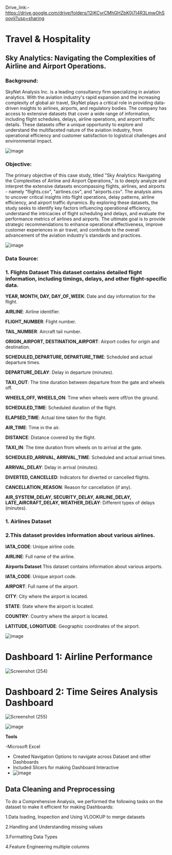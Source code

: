 Drive_link:-https://drive.google.com/drive/folders/12jKCyrCMhGHZbK0j7I4R3LmwOhSoovji?usp=sharing

<h1>Travel & Hospitality</h1>
<h2> Sky Analytics: Navigating the Complexities of Airline and Airport Operations.</h2>

### Background:

SkyNet Analysis Inc. is a leading consultancy firm specializing in aviation analytics. With the aviation industry's rapid expansion and the increasing complexity of global air travel, SkyNet plays a critical role in providing data-driven insights to airlines, airports, and regulatory bodies. The company has access to extensive datasets that cover a wide range of information, including flight schedules, delays, airline operations, and airport traffic details. These datasets offer a unique opportunity to explore and understand the multifaceted nature of the aviation industry, from operational efficiency and customer satisfaction to logistical challenges and environmental impact.

![image](https://github.com/user-attachments/assets/ea5611a8-747a-490f-bd80-a66caa44dd96)

### Objective:

The primary objective of this case study, titled "Sky Analytics: Navigating the Complexities of Airline and Airport Operations," is to deeply analyze and interpret the extensive datasets encompassing flights, airlines, and airports - namely "flights.csv", "airlines.csv", and "airports.csv". The analysis aims to uncover critical insights into flight operations, delay patterns, airline efficiency, and airport traffic dynamics. By exploring these datasets, the study seeks to identify key factors influencing operational efficiency, understand the intricacies of flight scheduling and delays, and evaluate the performance metrics of airlines and airports. The ultimate goal is to provide strategic recommendations to enhance operational effectiveness, improve customer experiences in air travel, and contribute to the overall advancement of the aviation industry's standards and practices.

![image](https://github.com/user-attachments/assets/9d4cc844-3772-4856-8d79-4a0389c0c568)

### Data Source:

### 1. Flights Dataset This dataset contains detailed flight information, including timings, delays, and other flight-specific data.

**YEAR, MONTH, DAY, DAY_OF_WEEK**: Date and day information for the flight.

**AIRLINE**: Airline identifier.

**FLIGHT_NUMBER**: Flight number.

**TAIL_NUMBER**: Aircraft tail number.

**ORIGIN_AIRPORT, DESTINATION_AIRPORT**: Airport codes for origin and destination.

**SCHEDULED_DEPARTURE, DEPARTURE_TIME**: Scheduled and actual departure times.

**DEPARTURE_DELAY**: Delay in departure (minutes).

**TAXI_OUT**: The time duration between departure from the gate and wheels off.

**WHEELS_OFF, WHEELS_ON**: Time when wheels were off/on the ground.

**SCHEDULED_TIME**: Scheduled duration of the flight.

**ELAPSED_TIME**: Actual time taken for the flight.

**AIR_TIME**: Time in the air.

**DISTANCE**: Distance covered by the flight.

**TAXI_IN**: The time duration from wheels on to arrival at the gate.

**SCHEDULED_ARRIVAL, ARRIVAL_TIME**: Scheduled and actual arrival times.

**ARRIVAL_DELAY**: Delay in arrival (minutes).

**DIVERTED, CANCELLED**: Indicators for diverted or cancelled flights.

**CANCELLATION_REASON**: Reason for cancellation (if any).

**AIR_SYSTEM_DELAY, SECURITY_DELAY, AIRLINE_DELAY, LATE_AIRCRAFT_DELAY, WEATHER_DELAY**: Different types of delays (minutes).

### 1. Airlines Dataset
### 2.This dataset provides information about various airlines.

**IATA_CODE**: Unique airline code.

**AIRLINE**: Full name of the airline.

**Airports Dataset** This dataset contains information about various airports.

**IATA_CODE**: Unique airport code.

**AIRPORT**: Full name of the airport.

**CITY**: City where the airport is located.

**STATE**: State where the airport is located.

**COUNTRY**: Country where the airport is located.

**LATITUDE, LONGITUDE**: Geographic coordinates of the airport.

![image](https://github.com/user-attachments/assets/9c88bc3d-c95d-498f-86ac-252b9745cd63)

<h1>Dashboard 1: Airline Performance</h1>

![Screenshot (254)](https://github.com/user-attachments/assets/bfceceae-6630-4e11-96b8-d5d511d6106c)

<h1>Dashboard 2: Time Seires Analysis Dashboard</h1>

![Screenshot (255)](https://github.com/user-attachments/assets/31421bac-74ba-46df-b48e-7f1eb5ca71b7)

![image](https://github.com/user-attachments/assets/9a17911e-5ccc-4076-ad47-a72e12975872)

**Tools**

-Microsoft Excel

- Created Navigation Options to navigate across Dataset and other Dashboards
- Included Slicers for making Dashboard Interactive
- 
  ![image](https://github.com/user-attachments/assets/0afb6c51-4a8b-4754-a32c-45624fb83ece)

<h2>Data Cleaning and Preprocessing</h2>

To do a Comprehensive Analysis, we performed the following tasks on the dataset to make it efficient for making Dashboards:

1.Data loading, Inspection and Using VLOOKUP to merge datasets

2.Handling and Understanding missing values

3.Formatting Data Types

4.Feature Engineering multiple columns
